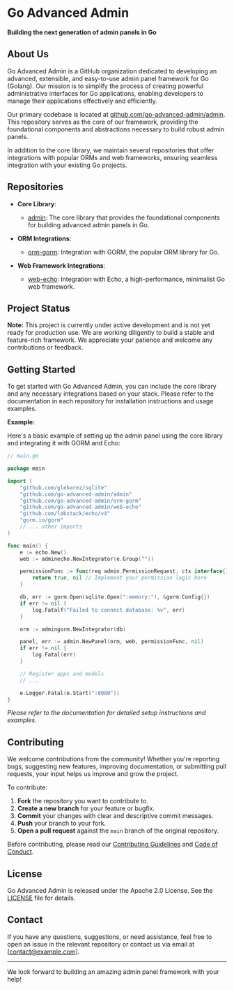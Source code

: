 # Go Advanced Admin

**Building the next generation of admin panels in Go**

## About Us

Go Advanced Admin is a GitHub organization dedicated to developing an advanced, extensible, and easy-to-use admin panel framework for Go (Golang). Our mission is to simplify the process of creating powerful administrative interfaces for Go applications, enabling developers to manage their applications effectively and efficiently.

Our primary codebase is located at [github.com/go-advanced-admin/admin](https://github.com/go-advanced-admin/admin). This repository serves as the core of our framework, providing the foundational components and abstractions necessary to build robust admin panels.

In addition to the core library, we maintain several repositories that offer integrations with popular ORMs and web frameworks, ensuring seamless integration with your existing Go projects.

## Repositories

- **Core Library**:
  - [admin](https://github.com/go-advanced-admin/admin): The core library that provides the foundational components for building advanced admin panels in Go.

- **ORM Integrations**:
  - [orm-gorm](https://github.com/go-advanced-admin/orm-gorm): Integration with GORM, the popular ORM library for Go.

- **Web Framework Integrations**:
  - [web-echo](https://github.com/go-advanced-admin/web-echo): Integration with Echo, a high-performance, minimalist Go web framework.

## Project Status

**Note:** This project is currently under active development and is not yet ready for production use. We are working diligently to build a stable and feature-rich framework. We appreciate your patience and welcome any contributions or feedback.

## Getting Started

To get started with Go Advanced Admin, you can include the core library and any necessary integrations based on your stack. Please refer to the documentation in each repository for installation instructions and usage examples.

**Example:**

Here's a basic example of setting up the admin panel using the core library and integrating it with GORM and Echo:

```go
// main.go

package main

import (
    "github.com/glebarez/sqlite"
    "github.com/go-advanced-admin/admin"
    "github.com/go-advanced-admin/orm-gorm"
    "github.com/go-advanced-admin/web-echo"
    "github.com/labstack/echo/v4"
    "gorm.io/gorm"
    // ... other imports
)

func main() {
    e := echo.New()
    web := adminecho.NewIntegrator(e.Group(""))

    permissionFunc := func(req admin.PermissionRequest, ctx interface{}) (bool, error) {
        return true, nil // Implement your permission logic here
    }

    db, err := gorm.Open(sqlite.Open(":memory:"), &gorm.Config{})
    if err != nil {
        log.Fatalf("Failed to connect database: %v", err)
    }

    orm := admingorm.NewIntegrator(db)

    panel, err := admin.NewPanel(orm, web, permissionFunc, nil)
    if err != nil {
        log.Fatal(err)
    }

    // Register apps and models
    // ...

    e.Logger.Fatal(e.Start(":8080"))
}
```

*Please refer to the documentation for detailed setup instructions and examples.*

## Contributing

We welcome contributions from the community! Whether you're reporting bugs, suggesting new features, improving documentation, or submitting pull requests, your input helps us improve and grow the project.

To contribute:

1. **Fork** the repository you want to contribute to.
2. **Create a new branch** for your feature or bugfix.
3. **Commit** your changes with clear and descriptive commit messages.
4. **Push** your branch to your fork.
5. **Open a pull request** against the `main` branch of the original repository.

Before contributing, please read our [Contributing Guidelines](https://github.com/go-advanced-admin/admin/blob/main/CONTRIBUTING.md) and [Code of Conduct](https://github.com/go-advanced-admin/admin/blob/main/CODE_OF_CONDUCT.md).

## License

Go Advanced Admin is released under the Apache 2.0 License. See the [LICENSE](https://github.com/go-advanced-admin/admin/blob/main/LICENSE) file for details.

## Contact

If you have any questions, suggestions, or need assistance, feel free to open an issue in the relevant repository or contact us via email at [contact@example.com].

---

We look forward to building an amazing admin panel framework with your help!
